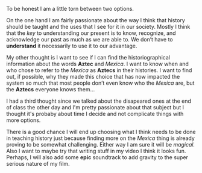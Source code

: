 To be honest I am a little torn between two options. 

On the one hand I am fairly passionate about the way I think that history should be taught and the uses that I see for it in our society. Mostly I think that the *key* to understanding our present is to know, recognize, and acknowledge our past as much as we are able to. We don’t have to **understand** it necessarily to use it to our advantage.  

My other thought is I want to see if I can find the historiographical information about the words **Aztec** and *Mexica*. I want to know when and who chose to refer to the *Mexica* as **Aztecs** in their histories. I want to find out, if possible, why they made this choice that has now impacted the system so much that most people don’t even know who the *Mexica* are, but the **Aztecs** everyone knows them…

I had a third thought since we talked about the disapeared ones at the end of class the other day and I'm pretty passionate about that subject but I thought it's probaby about time I decide and not complicate things with more options. 

There is a good chance I will end up choosing what I think needs to be done in teaching history just because finding more on the *Mexica* thing is already proving to be somewhat challenging. Either way I am sure it will be *magical.* Also I want to maybe try that writing stuff in my video I think it looks fun. Perhaps, I will also add some **epic** soundtrack to add gravity to the super serious nature of my film. 

